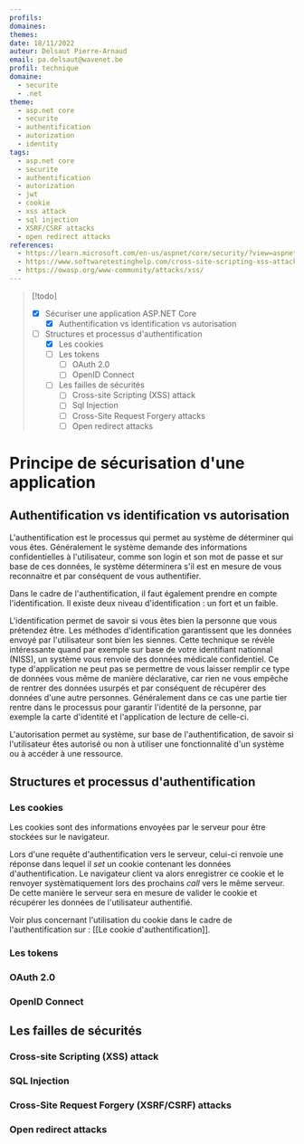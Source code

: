 ```yaml
---
profils:
domaines:
themes:
date: 18/11/2022
auteur: Delsaut Pierre-Arnaud
email: pa.delsaut@wavenet.be
profil: technique
domaine:
  - securite
  - .net
theme:
  - asp.net core
  - securite
  - authentification
  - autorization
  - identity
tags:
  - asp.net core
  - securite
  - authentification
  - autorization
  - jwt
  - cookie
  - xss attack
  - sql injection
  - XSRF/CSRF attacks
  - open redirect attacks
references:
  - https://learn.microsoft.com/en-us/aspnet/core/security/?view=aspnetcore-7.0
  - https://www.softwaretestinghelp.com/cross-site-scripting-xss-attack-test/
  - https://owasp.org/www-community/attacks/xss/
---
```


>[!todo]
> - [x] Sécuriser une application ASP.NET Core
> 	- [x] Authentification vs identification vs autorisation
> - [ ] Structures et processus d'authentification
> 	- [x] Les cookies
> 	- [ ] Les tokens
> 		- [ ] OAuth 2.0
> 		- [ ] OpenID Connect
> 	- [ ] Les failles de sécurités
> 		- [ ] Cross-site Scripting (XSS) attack
> 		- [ ] Sql Injection
> 		- [ ] Cross-Site Request Forgery attacks
> 		- [ ] Open redirect attacks

# Principe de sécurisation d'une application

## Authentification vs identification vs autorisation 

L'authentification est le processus qui permet au système de déterminer qui vous êtes. Généralement le système demande des informations confidentielles à l'utilisateur, comme son login et son mot de passe et sur base de ces données, le système déterminera s'il est en mesure de vous reconnaitre et par conséquent de vous authentifier. 

Dans le cadre de l'authentification, il faut également prendre en compte l'identification. Il existe deux niveau d'identification : un fort et un faible. 

L'identification permet de savoir si vous êtes bien la personne que vous prétendez être. Les méthodes d'identification garantissent que les données envoyé par l'utilisateur sont bien les siennes. Cette technique se révèle intéressante quand par exemple sur base de votre identifiant nationnal (NISS), un système vous renvoie des données médicale confidentiel. Ce type d'application ne peut pas se permettre de vous laisser remplir ce type de données vous même de manière déclarative, car rien ne vous empêche de rentrer des données usurpés et par conséquent de récupérer des données d'une autre personnes. Généralement dans ce cas une partie tier rentre dans le processus pour garantir l'identité de la personne, par exemple la carte d'identité et l'application de lecture de celle-ci. 

L'autorisation permet au système, sur base de l'authentification, de savoir si l'utilisateur êtes autorisé ou non à utiliser une fonctionnalité d'un système ou à accéder à une ressource.

## Structures et processus d'authentification

### Les cookies

Les cookies sont des informations envoyées par le serveur pour être stockées sur le navigateur. 

Lors d'une requête d'authentification vers le serveur, celui-ci renvoie une réponse dans lequel il *set* un cookie contenant les données d'authentification. Le navigateur client va alors enregistrer ce cookie et le renvoyer systèmatiquement lors des prochains *call* vers le même serveur. De cette manière le serveur sera en mesure de valider le cookie et récupérer les données de l'utilisateur authentifié.

Voir plus concernant l'utilisation du cookie dans le cadre de l'authentification sur : [[Le cookie d'authentification]].

### Les tokens

### OAuth 2.0

### OpenID Connect

## Les failles de sécurités

### Cross-site Scripting (XSS) attack

### SQL Injection

### Cross-Site Request Forgery (XSRF/CSRF) attacks

### Open redirect attacks